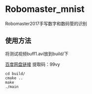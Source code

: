 # Robomaster_mnist
Robomaster2017手写数字和数码管的识别
## 使用方法
将测试视频buff1.avi放到build/下   

[百度网盘链接](https://pan.baidu.com/s/1e093r9JYl8MfYWeS-2VDRg) 
提取码：99vy
```
cd build/
cmake ..
make
./main
```

